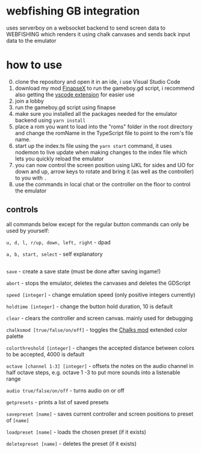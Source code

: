 # webfishing GB integration
uses serverboy on a websocket backend to send screen data to WEBFISHING which renders it using chalk canvases and sends back input data to the emulator

# how to use
0. clone the repository and open it in an ide, i use Visual Studio Code
1. download my mod [FinapseX](https://thunderstore.io/c/webfishing/p/TeamFishnet/FinapseX/) to run the gameboy.gd script, i recommend also getting the [vscode extension](https://github.com/geringverdien/TeamFishnet/raw/refs/heads/main/Finapse%20X/Finapse%20Xecutor/finapse-xecute/finapse-xecute-0.0.1.vsix) for easier use
2. join a lobby
3. run the gameboy.gd script using finapse
4. make sure you installed all the packages needed for the emulator backend using `yarn install`
5. place a rom you want to load into the "roms" folder in the root directory and change the romName in the TypeScript file to point to the rom's file name.
6. start up the index.ts file using the `yarn start` command, it uses nodemon to live update when making changes to the index file which lets you quickly reload the emulator
7. you can now control the screen position using IJKL for sides and UO for down and up, arrow keys to rotate and bring it (as well as the controller) to you with `.`
8. use the commands in local chat or the controller on the floor to control the emulator

## controls
all commands below except for the regular button commands can only be used by yourself:

`u, d, l, r/up, down, left, right` - dpad 

`a, b, start, select` - self explanatory

## 

`save` - create a save state (must be done after saving ingame!)

`abort` - stops the emulator, deletes the canvases and deletes the GDScript
  
`speed [integer]` - change emulation speed (only positive integers currently) 
  
`holdtime [integer]` - change the button hold duration, 10 is default

`clear` - clears the controller and screen canvas. mainly used for debugging

`chalksmod [true/false/on/off]` - toggles the [Chalks mod](https://thunderstore.io/c/webfishing/p/hostileonion/chalks/) extended color palette

`colorthreshold [integer]` - changes the accepted distance between colors to be accepted, 4000 is default 

`octave [channel 1-3] [integer]` - offsets the notes on the audio channel in half octave steps, e.g. octave 1 -3 to put more sounds into a listenable range

`audio true/false/on/off` - turns audio on or off

`getpresets` - prints a list of saved presets

`savepreset [name]` - saves current controller and screen positions to preset of `[name]`

`loadpreset [name]` - loads the chosen preset (if it exists)

`deletepreset [name]` - deletes the preset (if it exists)